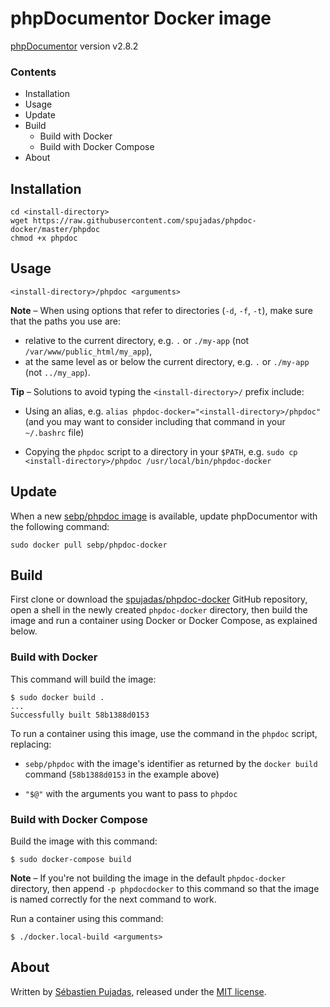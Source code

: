 # phpDocumentor Docker image

[phpDocumentor](http://www.phpdoc.org/) version v2.8.2

### Contents

 - Installation
 - Usage
 - Update
 - Build
	 - Build with Docker
	 - Build with Docker Compose
 - About

## Installation

	cd <install-directory>
	wget https://raw.githubusercontent.com/spujadas/phpdoc-docker/master/phpdoc
	chmod +x phpdoc

## Usage

	<install-directory>/phpdoc <arguments>

**Note** – When using options that refer to directories (`-d`, `-f`, `-t`), make sure that the paths you use are:

 - relative to the current directory, e.g. `.` or `./my-app` (not `/var/www/public_html/my_app`),
 - at the same level as or below the current directory, e.g. `.` or `./my-app` (not `../my_app`).

**Tip** – Solutions to avoid typing the `<install-directory>/` prefix include:

 - Using an alias, e.g. `alias phpdoc-docker="<install-directory>/phpdoc"` (and you may want to consider including that command in your `~/.bashrc` file)

 - Copying the `phpdoc` script to a directory in your `$PATH`, e.g. `sudo cp <install-directory>/phpdoc /usr/local/bin/phpdoc-docker`

## Update

When a new [sebp/phpdoc image](https://registry.hub.docker.com/u/sebp/phpdoc/) is available, update phpDocumentor with the following command:

	sudo docker pull sebp/phpdoc-docker

## Build

First clone or download the [spujadas/phpdoc-docker](https://github.com/spujadas/phpdoc-docker) GitHub repository, open a shell in the newly created `phpdoc-docker` directory, then build the image and run a container using Docker or Docker Compose, as explained below.

### Build with Docker

This command will build the image:

	$ sudo docker build .
	...	
	Successfully built 58b1388d0153

To run a container using this image, use the command in the `phpdoc` script, replacing:

 - `sebp/phpdoc` with the image's identifier as returned by the `docker build` command (`58b1388d0153` in the example above)

 - `"$@"` with the arguments you want to pass to `phpdoc`

### Build with Docker Compose

Build the image with this command:

	$ sudo docker-compose build

**Note** – If you're not building the image in the default `phpdoc-docker` directory, then append `-p phpdocdocker` to this command so that the image is named correctly for the next command to work.

Run a container using this command:

	$ ./docker.local-build <arguments>

## About

Written by [Sébastien Pujadas](http://pujadas.net), released under the [MIT license](http://opensource.org/licenses/MIT).
